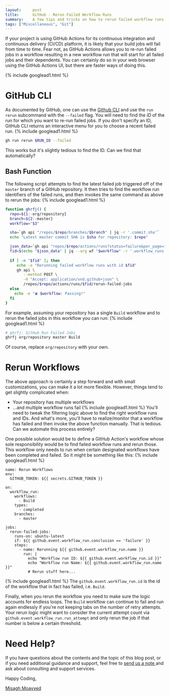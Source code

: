 ```yaml
---
layout:     post
title:      GitHub - Rerun Failed Workflow Runs
summary:    A few tips and tricks on how to rerun failed workflow runs in GitHub Actions.
tags: ["Miscellaneous", "Git"]
---
```



If your project is using GitHub Actions for its continuous integration and continuous delivery (CI/CD) platform, it is likely that your build jobs will fail from time to time. Fear not, as GitHub Actions allows you to re-run failed jobs in a workflow resulting in a new workflow run that will start for all failed jobs and their dependents. You can certainly do so in your web browser using the GitHub Actions UI, but there are faster ways of doing this.

{% include googlead1.html  %}

# GitHub CLI

As documented by GitHub, one can use the [Github CLI](https://github.com/cli/cli#installation) and use the `run rerun` subcommand with the `--failed` flag. You will need to find the *ID* of the run for which you want to re-run failed jobs. If you don't specify an ID, GitHub CLI returns an interactive menu for you to choose a recent failed run.
{% include googlead1.html  %}
```bash
gh run rerun $RUN_ID --failed
```

This works but it's slightly tedious to find the ID. Can we find that automatically?

## Bash Function

The following script attempts to find the latest failed job triggered off of the `master` branch of a GitHub repository. It then tries to find the workflow run identifiers of the failed runs, and then invokes the same command as above to rerun the jobs:
{% include googlead1.html  %}
```bash
function ghrfj() {
  repo=${1:-org/repository}
  branch=${2:-master}
  workflow="$3"

  sha=`gh api "/repos/$repo/branches/$branch" | jq -r '.commit.sha'`
  echo "Latest master commit SHA is $sha for repository: $repo"

  json_data=`gh api "repos/$repo/actions/runs?status=failure&per_page=1&page=1&branch=$branch&head_sha=$sha"`
  fid=$(echo "$json_data" | jq --arg wf "$workflow" -r '.workflow_runs[] | select(.name == $wf) | .id' )
  
  if [ -n "$fid" ]; then
     echo -e "Rerunning failed workflow runs with id $fid"
     gh api \
        --method POST \
        -H "Accept: application/vnd.github+json" \
        /repos/$repo/actions/runs/$fid/rerun-failed-jobs
  else
    echo -e "🍀 $workflow: Passing!"
  fi
}
```

For example, assuming your repository has a single `Build` workflow and to rerun the failed jobs in this workflow you can run:
{% include googlead1.html  %}
```bash
# ghrfj: GitHub Run Failed Jobs
ghrfj org/repository master Build
```

Of course, replace `org/repository` with your own.

# Rerun Workflows

The above approach is certainly a step forward and with small customizations, you can make it a lot more flexible. However, things tend to get slightly complicated when:

- Your repository has multiple workflows
- ...and multiple workflow runs fail
{% include googlead1.html  %}
You'll need to tweak the filtering logic above to find the right workflow runs and IDs. And what's more, you'll have to realize/monitor that a workflow has failed and then invoke the above function manually. That is tedious. Can we automate this process entirely? 

One possible solution would be to define a GitHub Action's workflow whose sole responsibility would be to find failed workflow runs and rerun those. This workflow only needs to run when certain designated workflows have been completed and failed. So it might be something like this:
{% include googlead1.html  %}
```
name: Rerun Workflows
env:
  GITHUB_TOKEN: ${{ secrets.GITHUB_TOKEN }}

on:
  workflow_run:
    workflows:
      - Build
    types:
      - completed
    branches:
      - master

jobs:
  rerun-failed-jobs:
    runs-on: ubuntu-latest
    if: ${{ github.event.workflow_run.conclusion == 'failure' }}
    steps:
      - name: Rerunning ${{ github.event.workflow_run.name }}
        run: |
          echo "Workflow run ID: ${{ github.event.workflow_run.id }}"
          echo "Workflow run Name: ${{ github.event.workflow_run.name }}"
          # Rerun stuff here...
```
{% include googlead1.html  %}
The `github.event.workflow_run.id` is the id of the workflow that in fact has failed, i.e. `Build`. 

Finally, when you rerun the workflow you need to make sure the logic accounts for endless loops. The `Build` workflow can continue to fail and run again endlessly if you're not keeping tabs on the number of retry attempts. Your rerun logic might want to consider the current attempt count via `github.event.workflow_run.run_attempt` and only rerun the job if that number is below a certain threshold.

# Need Help?

If you have questions about the contents and the topic of this blog post, or if you need additional guidance and support, feel free to [send us a note ](/#contact-section-header) and ask about consulting and support services. 

Happy Coding,

[Misagh Moayyed](https://fawnoos.com)